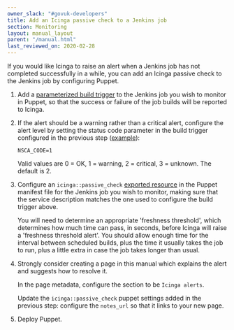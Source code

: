 ```yaml
---
owner_slack: "#govuk-developers"
title: Add an Icinga passive check to a Jenkins job
section: Monitoring
layout: manual_layout
parent: "/manual.html"
last_reviewed_on: 2020-02-28
---
```


If you would like Icinga to raise an alert when a Jenkins job has not completed
successfully in a while, you can add an Icinga passive check to the Jenkins job
by configuring Puppet.

1. Add a [parameterized build trigger][] to the Jenkins job you wish to monitor
   in Puppet, so that the success or failure of the job builds will be reported
   to Icinga.

1. If the alert should be a warning rather than a critical alert, configure the
   alert level by setting the status code parameter in the build trigger
   configured in the previous step ([example][warning level example]):

     ```
     NSCA_CODE=1
     ```

     Valid values are 0 = OK, 1 = warning, 2 = critical, 3 = unknown. The
     default is 2.

1. Configure an `icinga::passive_check` [exported resource][] in the Puppet
   manifest file for the Jenkins job you wish to monitor, making sure that the
   service description matches the one used to configure the build trigger
   above.

     You will need to determine an appropriate 'freshness threshold', which
     determines how much time can pass, in seconds, before Icinga will raise a
     'freshness threshold alert'.  You should allow enough time for the interval
     between scheduled builds, plus the time it usually takes the job to run,
     plus a little extra in case the job takes longer than usual.

1. Strongly consider creating a page in this manual which explains the alert and
   suggests how to resolve it.

    In the page metadata, configure the section to be `Icinga alerts`.

    Update the `icinga::passive_check` puppet settings added in the previous
    step: configure the `notes_url` so that it links to your new page.

1. Deploy Puppet.

[parameterized build trigger]: https://github.com/alphagov/govuk-puppet/blob/ddf7d9f0a921638a0fd3e9b69121e766722ddacf/modules/govuk_jenkins/templates/jobs/production/copy_data_to_staging.yaml.erb#L59-L69
[warning level example]:https://github.com/alphagov/govuk-puppet/pull/6118/commits/f162bbd0e7ff9497b4e0b2963121593cda83f3aa#diff-f1cd3cc148bc84dc0ded35ef53cb0dd9R42
[exported resource]: https://github.com/alphagov/govuk-puppet/blob/984ddd98fd81a529cb2ed3215be3c7f0a2a08acd/modules/govuk_jenkins/manifests/job/copy_data_to_integration.pp#L29-L35
